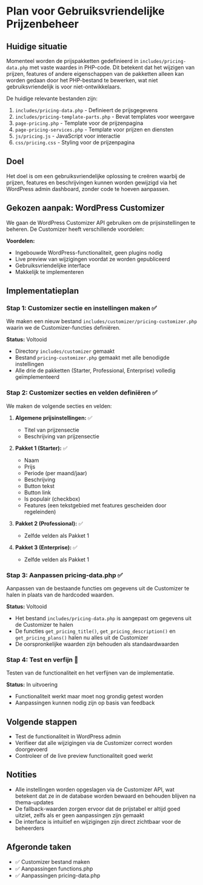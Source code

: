 # Plan voor Gebruiksvriendelijke Prijzenbeheer

## Huidige situatie
Momenteel worden de prijspakketten gedefinieerd in `includes/pricing-data.php` met vaste waardes in PHP-code. Dit betekent dat het wijzigen van prijzen, features of andere eigenschappen van de pakketten alleen kan worden gedaan door het PHP-bestand te bewerken, wat niet gebruiksvriendelijk is voor niet-ontwikkelaars.

De huidige relevante bestanden zijn:

1. `includes/pricing-data.php` - Definieert de prijsgegevens
2. `includes/pricing-template-parts.php` - Bevat templates voor weergave
3. `page-pricing.php` - Template voor de prijzenpagina
4. `page-pricing-services.php` - Template voor prijzen en diensten
5. `js/pricing.js` - JavaScript voor interactie
6. `css/pricing.css` - Styling voor de prijzenpagina

## Doel
Het doel is om een gebruiksvriendelijke oplossing te creëren waarbij de prijzen, features en beschrijvingen kunnen worden gewijzigd via het WordPress admin dashboard, zonder code te hoeven aanpassen.

## Gekozen aanpak: WordPress Customizer
We gaan de WordPress Customizer API gebruiken om de prijsinstellingen te beheren. De Customizer heeft verschillende voordelen:

**Voordelen:**
- Ingebouwde WordPress-functionaliteit, geen plugins nodig
- Live preview van wijzigingen voordat ze worden gepubliceerd
- Gebruiksvriendelijke interface
- Makkelijk te implementeren

## Implementatieplan

### Stap 1: Customizer sectie en instellingen maken ✅
We maken een nieuw bestand `includes/customizer/pricing-customizer.php` waarin we de Customizer-functies definiëren.

**Status:** Voltooid
- Directory `includes/customizer` gemaakt
- Bestand `pricing-customizer.php` gemaakt met alle benodigde instellingen
- Alle drie de pakketten (Starter, Professional, Enterprise) volledig geïmplementeerd

### Stap 2: Customizer secties en velden definiëren ✅
We maken de volgende secties en velden:

1. **Algemene prijsinstellingen:** ✅
   - Titel van prijzensectie
   - Beschrijving van prijzensectie

2. **Pakket 1 (Starter):** ✅
   - Naam
   - Prijs
   - Periode (per maand/jaar)
   - Beschrijving
   - Button tekst
   - Button link
   - Is populair (checkbox)
   - Features (een tekstgebied met features gescheiden door regeleinden)

3. **Pakket 2 (Professional):** ✅
   - Zelfde velden als Pakket 1

4. **Pakket 3 (Enterprise):** ✅
   - Zelfde velden als Pakket 1

### Stap 3: Aanpassen pricing-data.php ✅
Aanpassen van de bestaande functies om gegevens uit de Customizer te halen in plaats van de hardcoded waarden.

**Status:** Voltooid
- Het bestand `includes/pricing-data.php` is aangepast om gegevens uit de Customizer te halen
- De functies `get_pricing_title()`, `get_pricing_description()` en `get_pricing_plans()` halen nu alles uit de Customizer
- De oorspronkelijke waarden zijn behouden als standaardwaarden

### Stap 4: Test en verfijn 🔄
Testen van de functionaliteit en het verfijnen van de implementatie.

**Status:** In uitvoering
- Functionaliteit werkt maar moet nog grondig getest worden
- Aanpassingen kunnen nodig zijn op basis van feedback

## Volgende stappen
- Test de functionaliteit in WordPress admin
- Verifieer dat alle wijzigingen via de Customizer correct worden doorgevoerd
- Controleer of de live preview functionaliteit goed werkt

## Notities
- Alle instellingen worden opgeslagen via de Customizer API, wat betekent dat ze in de database worden bewaard en behouden blijven na thema-updates
- De fallback-waarden zorgen ervoor dat de prijstabel er altijd goed uitziet, zelfs als er geen aanpassingen zijn gemaakt
- De interface is intuïtief en wijzigingen zijn direct zichtbaar voor de beheerders

## Afgeronde taken
- ✅ Customizer bestand maken
- ✅ Aanpassingen functions.php
- ✅ Aanpassingen pricing-data.php

